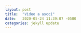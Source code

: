 ```yaml
---
layout: post
title:  "Video a ascci"
date:   2020-05-24 11:39:07 -0500
categories: jekyll update
---
```

<div id='myContainer'></div>
<div id='video'></div>
<div id='btn'></div>

<script src="https://cdnjs.cloudflare.com/ajax/libs/p5.js/1.0.0/p5.js"></script>
<script src="/code/ascii_video.pde"></script>
